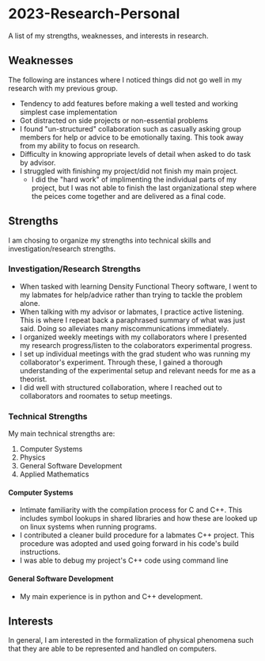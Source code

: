 # 2023-Research-Personal

A list of my strengths, weaknesses, and interests in research.

## Weaknesses

The following are instances where I noticed things did not go well in my research with my previous group.

- Tendency to add features before making a well tested and working simplest case implementation
- Got distracted on side projects or non-essential problems
- I found "un-structured" collaboration such as casually asking group members for help or advice to be emotionally taxing. This took away from my ability to focus on research.
- Difficulty in knowing appropriate levels of detail when asked to do task by advisor.
- I struggled with finishing my project/did not finish my main project.
  - I did the "hard work" of implimenting the individual parts of my project, but I was not able to finish the last organizational step where the peices come together and are delivered as a final code.

## Strengths

I am chosing to organize my strengths into technical skills and investigation/research strengths.

### Investigation/Research Strengths

- When tasked with learning Density Functional Theory software, I went to my labmates for help/advice rather than trying to tackle the problem alone.
- When talking with my advisor or labmates, I practice active listening. This is where I repeat back a paraphrased summary of what was just said. Doing so alleviates many miscommunications immediately.
- I organized weekly meetings with my collaborators where I presented my research progress/listen to the colaborators experimental progress.
- I set up individual meetings with the grad student who was running my collaborator's experiment. Through these, I gained a thorough understanding of the experimental setup and relevant needs for me as a theorist. 
- I did well with structured collaboration, where I reached out to collaborators and roomates to setup meetings.

### Technical Strengths

My main technical strengths are:

1. Computer Systems
2. Physics
3. General Software Development
4. Applied Mathematics

#### Computer Systems

- Intimate familiarity with the compilation process for C and C++. This includes symbol lookups in shared libraries and how these are looked up on linux systems when running programs.
- I contributed a cleaner build procedure for a labmates C++ project. This procedure was adopted and used going forward in his code's build instructions.
- I was able to debug my project's C++ code using command line


#### General Software Development

- My main experience is in python and C++ development.

## Interests

In general, I am interested in the formalization of physical phenomena such that they are able to be represented and handled on computers.

